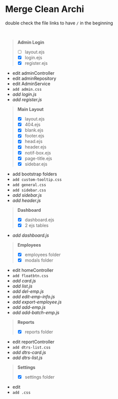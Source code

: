 # Merge Clean Archi

double check the file links to have `/` in the beginning

<br>

> **Admin Login**
>- [ ] layout.ejs
>- [x] login.ejs
>- [x] register.ejs
- edit adminController
- edit adminRepository
- edit AdminService
- `add admin.css`
- *add login.js*
- *add register.js*

> **Main Layout**
>- [x] layout.ejs
>- [x] 404.ejs
>- [x] blank.ejs
>- [x] footer.ejs
>- [x] head.ejs
>- [x] header.ejs
>- [x] notif-box.ejs
>- [x] page-title.ejs
>- [x] sidebar.ejs
- add bootstrap folders
- `add custom-tooltip.css`
- `add general.css`
- `add sidebar.css`
- *add sidebar.js*
- *add header.js*

> **Dashboard**
>- [x] dashboard.ejs
>- [x] 2 ejs tables
- *add dashboard.js*

> **Employees**
>- [x] employees folder
>- [x] modals folder
- edit homeController
- `add floatbtn.css`
- *add card.js*
- *add list.js*
- *add del-emp.js*
- *add edit-emp-info.js*
- *add export-employee.js*
- *add add-emp.js*
- *add add-batch-emp.js*

> **Reports**
>- [x] reports folder
- edit reportController
- `add dtrs-list.css`
- *add dtrs-card.js*
- *add dtrs-list.js*

> **Settings**
>- [x] settings folder
- edit 
- `add .css`
